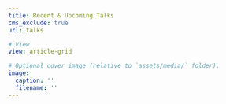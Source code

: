 ```yaml
---
title: Recent & Upcoming Talks
cms_exclude: true
url: talks

# View
view: article-grid

# Optional cover image (relative to `assets/media/` folder).
image:
  caption: ''
  filename: ''
---
```

